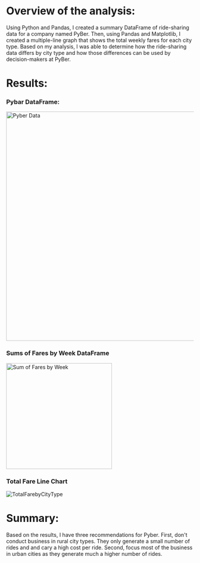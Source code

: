# Overview of the analysis: 

Using Python and Pandas, I created a summary DataFrame of ride-sharing data for a company named PyBer. Then, using Pandas and Matplotlib, I created a multiple-line graph that shows the total weekly fares for each city type. Based on my analysis, I was able to determine how the ride-sharing data differs by city type and how those differences can be used by decision-makers at PyBer.

# Results:

### Pybar DataFrame:

<img width="615" alt="Pyber Data" src="https://user-images.githubusercontent.com/82424250/120052580-9a302b80-bfeb-11eb-9766-a911a66f68e7.png">

### Sums of Fares by Week DataFrame
<img width="284" alt="Sum of Fares by Week" src="https://user-images.githubusercontent.com/82424250/120052383-b54e6b80-bfea-11eb-8d0e-d22a98f5c75c.png">

### Total Fare Line Chart 
![TotalFarebyCityType](https://user-images.githubusercontent.com/82424250/120052386-bc757980-bfea-11eb-865b-6a0aea13e6a5.png)


# Summary:
Based on the results, I have three recommendations for Pyber. First, don't conduct business in rural city types. They only generate a small number of rides and and cary a high cost per ride. Second, focus most of the business in urban cities as they generate much a higher number of rides.
